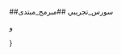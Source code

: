 ##سورس_تجريبي
##مبرمج_مبتدى

   

   
   

   

       

   

   

      

   

 

       

       

           
       

           

      


      

  



   

   
   

   

   

   

   

   

   

   

   

   

   

   

                       
و





 


   

   

   

}

